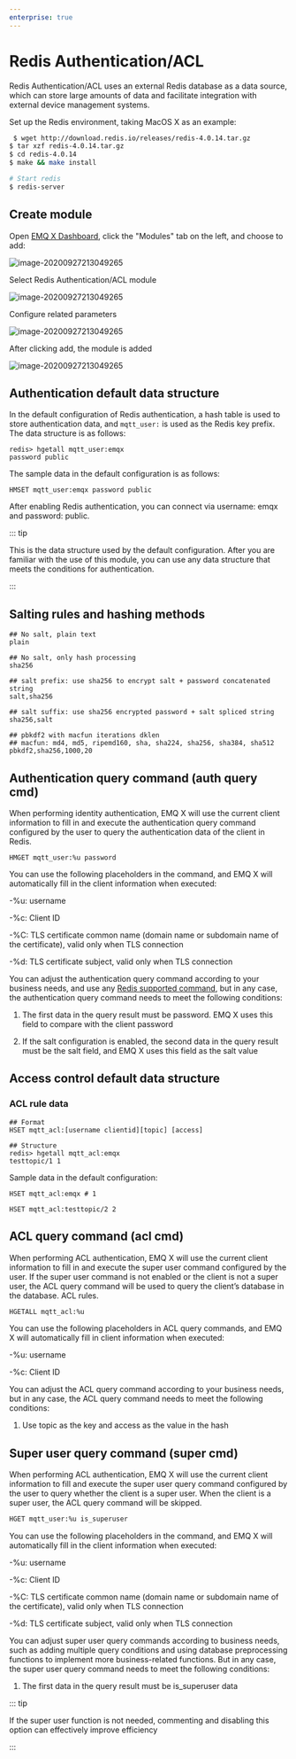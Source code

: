 ```yaml
---
enterprise: true
---
```

# Redis Authentication/ACL

Redis Authentication/ACL uses an external Redis database as a data source, which can store large amounts of data and facilitate integration with external device management systems.

Set up the Redis environment, taking MacOS X as an example:

```bash
 $ wget http://download.redis.io/releases/redis-4.0.14.tar.gz
$ tar xzf redis-4.0.14.tar.gz
$ cd redis-4.0.14
$ make && make install

# Start redis
$ redis-server
```

## Create module

Open [EMQ X Dashboard](http://127.0.0.1:18083/#/modules), click the "Modules" tab on the left, and choose to add:

![image-20200927213049265](./assets/modules.png)

Select Redis Authentication/ACL module

![image-20200927213049265](./assets/auth_redis2.png)

Configure related parameters

![image-20200927213049265](./assets/auth_redis3.png)

After clicking add, the module is added

![image-20200927213049265](./assets/auth_redis4.png)

## Authentication default data structure

In the default configuration of Redis authentication, a hash table is used to store authentication data, and `mqtt_user:` is used as the Redis key prefix. The data structure is as follows:

```
redis> hgetall mqtt_user:emqx
password public
```

The sample data in the default configuration is as follows:

```
HMSET mqtt_user:emqx password public
```

After enabling Redis authentication, you can connect via username: emqx and password: public.

::: tip

This is the data structure used by the default configuration. After you are familiar with the use of this module, you can use any data structure that meets the conditions for authentication.

:::

## Salting rules and hashing methods

```
## No salt, plain text
plain

## No salt, only hash processing
sha256

## salt prefix: use sha256 to encrypt salt + password concatenated string
salt,sha256

## salt suffix: use sha256 encrypted password + salt spliced ​​string
sha256,salt

## pbkdf2 with macfun iterations dklen
## macfun: md4, md5, ripemd160, sha, sha224, sha256, sha384, sha512
pbkdf2,sha256,1000,20
```

## Authentication query command (auth query cmd)

When performing identity authentication, EMQ X will use the current client information to fill in and execute the authentication query command configured by the user to query the authentication data of the client in Redis.

```
HMGET mqtt_user:%u password
```

You can use the following placeholders in the command, and EMQ X will automatically fill in the client information when executed:

-%u: username

-%c: Client ID

-%C: TLS certificate common name (domain name or subdomain name of the certificate), valid only when TLS connection

-%d: TLS certificate subject, valid only when TLS connection

You can adjust the authentication query command according to your business needs, and use any [Redis supported command](http://redisdoc.com/index.html), but in any case, the authentication query command needs to meet the following conditions:

1. The first data in the query result must be password. EMQ X uses this field to compare with the client password

2. If the salt configuration is enabled, the second data in the query result must be the salt field, and EMQ X uses this field as the salt value

## Access control default data structure

### ACL rule data

```
## Format
HSET mqtt_acl:[username clientid][topic] [access]

## Structure
redis> hgetall mqtt_acl:emqx
testtopic/1 1
```

Sample data in the default configuration:

```
HSET mqtt_acl:emqx # 1

HSET mqtt_acl:testtopic/2 2
```

## ACL query command (acl cmd)

When performing ACL authentication, EMQ X will use the current client information to fill in and execute the super user command configured by the user. If the super user command is not enabled or the client is not a super user, the ACL query command will be used to query the client’s database in the database. ACL rules.

```bash
HGETALL mqtt_acl:%u
```

You can use the following placeholders in ACL query commands, and EMQ X will automatically fill in client information when executed:

-%u: username

-%c: Client ID

You can adjust the ACL query command according to your business needs, but in any case, the ACL query command needs to meet the following conditions:

1. Use topic as the key and access as the value in the hash

## Super user query command (super cmd)

When performing ACL authentication, EMQ X will use the current client information to fill and execute the super user query command configured by the user to query whether the client is a super user. When the client is a super user, the ACL query command will be skipped.

```bash
HGET mqtt_user:%u is_superuser
```

You can use the following placeholders in the command, and EMQ X will automatically fill in the client information when executed:

-%u: username

-%c: Client ID

-%C: TLS certificate common name (domain name or subdomain name of the certificate), valid only when TLS connection

-%d: TLS certificate subject, valid only when TLS connection

You can adjust super user query commands according to business needs, such as adding multiple query conditions and using database preprocessing functions to implement more business-related functions. But in any case, the super user query command needs to meet the following conditions:

1. The first data in the query result must be is_superuser data

::: tip

If the super user function is not needed, commenting and disabling this option can effectively improve efficiency

:::